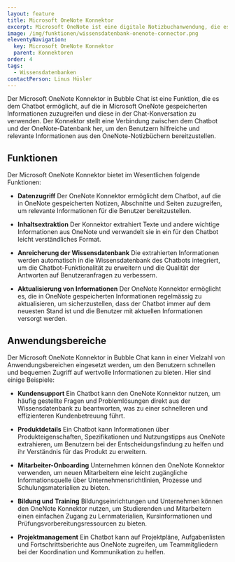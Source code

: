 ```yaml
---
layout: feature
title: Microsoft OneNote Konnektor
excerpt: Microsoft OneNote ist eine digitale Notizbuchanwendung, die es Benutzern und Teams ermöglicht, Notizen in einer gut organisierten Form zu erstellen. Der Microsoft OneNote Konnektor erlaubt die Nutzung dieser Notizen zum Beantworten von Chat-Anfragen.
image: /img/funktionen/wissensdatenbank-onenote-connector.png
eleventyNavigation:
  key: Microsoft OneNote Konnektor
  parent: Konnektoren
order: 4
tags:
  - Wissensdatenbanken
contactPerson: Linus Hüsler
---
```


Der Microsoft OneNote Konnektor in Bubble Chat ist eine Funktion, die es dem Chatbot ermöglicht, auf die in Microsoft OneNote gespeicherten Informationen zuzugreifen und diese in der Chat-Konversation zu verwenden. Der Konnektor stellt eine Verbindung zwischen dem Chatbot und der OneNote-Datenbank her, um den Benutzern hilfreiche und relevante Informationen aus den OneNote-Notizbüchern bereitzustellen.

## Funktionen

Der Microsoft OneNote Konnektor bietet im Wesentlichen folgende Funktionen:

- **Datenzugriff**
  Der OneNote Konnektor ermöglicht dem Chatbot, auf die in OneNote gespeicherten Notizen, Abschnitte und Seiten zuzugreifen, um relevante Informationen für die Benutzer bereitzustellen.

- **Inhaltsextraktion**
  Der Konnektor extrahiert Texte und andere wichtige Informationen aus OneNote und verwandelt sie in ein für den Chatbot leicht verständliches Format.

- **Anreicherung der Wissensdatenbank**
  Die extrahierten Informationen werden automatisch in die Wissensdatenbank des Chatbots integriert, um die Chatbot-Funktionalität zu erweitern und die Qualität der Antworten auf Benutzeranfragen zu verbessern.

- **Aktualisierung von Informationen**
  Der OneNote Konnektor ermöglicht es, die in OneNote gespeicherten Informationen regelmässig zu aktualisieren, um sicherzustellen, dass der Chatbot immer auf dem neuesten Stand ist und die Benutzer mit aktuellen Informationen versorgt werden.

## Anwendungsbereiche

Der Microsoft OneNote Konnektor in Bubble Chat kann in einer Vielzahl von Anwendungsbereichen eingesetzt werden, um den Benutzern schnellen und bequemen Zugriff auf wertvolle Informationen zu bieten. Hier sind einige Beispiele:

- **Kundensupport**
  Ein Chatbot kann den OneNote Konnektor nutzen, um häufig gestellte Fragen und Problemlösungen direkt aus der Wissensdatenbank zu beantworten, was zu einer schnelleren und effizienteren Kundenbetreuung führt.

- **Produktdetails**
  Ein Chatbot kann Informationen über Produkteigenschaften, Spezifikationen und Nutzungstipps aus OneNote extrahieren, um Benutzern bei der Entscheidungsfindung zu helfen und ihr Verständnis für das Produkt zu erweitern.

- **Mitarbeiter-Onboarding**
  Unternehmen können den OneNote Konnektor verwenden, um neuen Mitarbeitern eine leicht zugängliche Informationsquelle über Unternehmensrichtlinien, Prozesse und Schulungsmaterialien zu bieten.

- **Bildung und Training**
  Bildungseinrichtungen und Unternehmen können den OneNote Konnektor nutzen, um Studierenden und Mitarbeitern einen einfachen Zugang zu Lernmaterialien, Kursinformationen und Prüfungsvorbereitungsressourcen zu bieten.

- **Projektmanagement**
  Ein Chatbot kann auf Projektpläne, Aufgabenlisten und Fortschrittsberichte aus OneNote zugreifen, um Teammitgliedern bei der Koordination und Kommunikation zu helfen.
